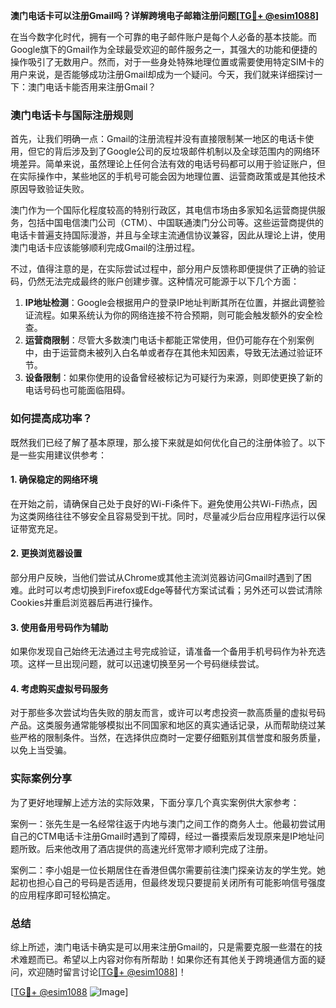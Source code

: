 **澳门电话卡可以注册Gmail吗？详解跨境电子邮箱注册问题[[TG💪+ @esim1088](https://t.me/s/esim1088)]**

在当今数字化时代，拥有一个可靠的电子邮件账户是每个人必备的基本技能。而Google旗下的Gmail作为全球最受欢迎的邮件服务之一，其强大的功能和便捷的操作吸引了无数用户。然而，对于一些身处特殊地理位置或需要使用特定SIM卡的用户来说，是否能够成功注册Gmail却成为一个疑问。今天，我们就来详细探讨一下：澳门电话卡能否用来注册Gmail？

### 澳门电话卡与国际注册规则

首先，让我们明确一点：Gmail的注册流程并没有直接限制某一地区的电话卡使用，但它的背后涉及到了Google公司的反垃圾邮件机制以及全球范围内的网络环境差异。简单来说，虽然理论上任何合法有效的电话号码都可以用于验证账户，但在实际操作中，某些地区的手机号可能会因为地理位置、运营商政策或是其他技术原因导致验证失败。

澳门作为一个国际化程度较高的特别行政区，其电信市场由多家知名运营商提供服务，包括中国电信澳门公司（CTM）、中国联通澳门分公司等。这些运营商提供的电话卡普遍支持国际漫游，并且与全球主流通信协议兼容，因此从理论上讲，使用澳门电话卡应该能够顺利完成Gmail的注册过程。

不过，值得注意的是，在实际尝试过程中，部分用户反馈称即便提供了正确的验证码，仍然无法完成最终的账户创建步骤。这种情况可能源于以下几个方面：

1. **IP地址检测**：Google会根据用户的登录IP地址判断其所在位置，并据此调整验证流程。如果系统认为你的网络连接不符合预期，则可能会触发额外的安全检查。
2. **运营商限制**：尽管大多数澳门电话卡都能正常使用，但仍可能存在个别案例中，由于运营商未被列入白名单或者存在其他未知因素，导致无法通过验证环节。
3. **设备限制**：如果你使用的设备曾经被标记为可疑行为来源，则即使更换了新的电话号码也可能面临阻碍。

### 如何提高成功率？

既然我们已经了解了基本原理，那么接下来就是如何优化自己的注册体验了。以下是一些实用建议供参考：

#### 1. 确保稳定的网络环境
在开始之前，请确保自己处于良好的Wi-Fi条件下。避免使用公共Wi-Fi热点，因为这类网络往往不够安全且容易受到干扰。同时，尽量减少后台应用程序运行以保证带宽充足。

#### 2. 更换浏览器设置
部分用户反映，当他们尝试从Chrome或其他主流浏览器访问Gmail时遇到了困难。此时可以考虑切换到Firefox或Edge等替代方案试试看；另外还可以尝试清除Cookies并重启浏览器后再进行操作。

#### 3. 使用备用号码作为辅助
如果你发现自己始终无法通过主号完成验证，请准备一个备用手机号码作为补充选项。这样一旦出现问题，就可以迅速切换至另一个号码继续尝试。

#### 4. 考虑购买虚拟号码服务
对于那些多次尝试均告失败的朋友而言，或许可以考虑投资一款高质量的虚拟号码产品。这类服务通常能够模拟出不同国家和地区的真实通话记录，从而帮助绕过某些严格的限制条件。当然，在选择供应商时一定要仔细甄别其信誉度和服务质量，以免上当受骗。

### 实际案例分享

为了更好地理解上述方法的实际效果，下面分享几个真实案例供大家参考：

案例一：张先生是一名经常往返于内地与澳门之间工作的商务人士。他最初尝试用自己的CTM电话卡注册Gmail时遇到了障碍，经过一番摸索后发现原来是IP地址问题所致。后来他改用了酒店提供的高速光纤宽带才顺利完成了注册。

案例二：李小姐是一位长期居住在香港但偶尔需要前往澳门探亲访友的学生党。她起初也担心自己的号码是否适用，但最终发现只要提前关闭所有可能影响信号强度的应用程序即可轻松搞定。

### 总结

综上所述，澳门电话卡确实是可以用来注册Gmail的，只是需要克服一些潜在的技术难题而已。希望以上内容对你有所帮助！如果你还有其他关于跨境通信方面的疑问，欢迎随时留言讨论[[TG💪+ @esim1088](https://t.me/s/esim1088)]！

[[TG💪+ @esim1088](https://t.me/s/esim1088) ![Image](https://i.postimg.cc/4NQfJmqS/Snipaste-2025-05-13-00-14-12.png)]